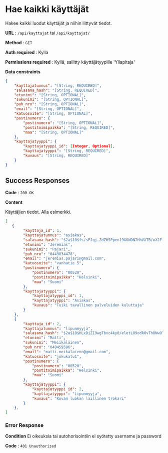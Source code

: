 # Hae kaikki käyttäjät

Hakee kaikki luodut käyttäjät ja niihin liittyvät tiedot.

**URL** : `/api/kayttajat` tai `/api/kayttajat/`

**Method** : `GET`

**Auth required** : Kyllä

**Permissions required** : Kyllä, sallitty käyttäjätyypille 'Yllapitaja'

**Data constraints**

```json
{
    "kayttajatunnus": "[String, REQUIRED]",
    "salasana_hash": "[String, REQUIRED]",
    "etunimi": "[String, OPTIONAL]",
    "sukunimi": "[String, OPTIONAL]",
    "puh_nro": "[String, OPTIONAL]",
    "email": "[String, OPTIONAL]",
    "katuosoite": "[String, OPTIONAL]",
    "postinumero": {
        "postinumero": "[String, OPTIONAL]",
        "postitoimipaikka": "[String, REQUIRED]",
        "maa": "[String, OPTIONAL]"
    },
    "kayttajatyyppi": {
        "kayttajatyyppi_id": [Integer, Optional],
        "kayttajatyyppi": "[String, REQUIRED]",
        "kuvaus": "[String, REQUIRED]"
    }
}
```

## Success Responses

**Code** : `200 OK`

**Content**

Käyttäjien tiedot. Alla esimerkki.

```json
[
   {
        "kayttaja_id": 1,
        "kayttajatunnus": "asiakas",
        "salasana_hash": "$2a$10$fs/sPJqj.ZdZHSPpen19GONDN7HhVXTB/oXJFflS8kzMyfgLouwoq",
        "etunimi": "Jeremias",
        "sukunimi": "Pajari",
        "puh_nro": "0449834478",
        "email": "jeremias.pajari@gmail.com",
        "katuosoite": "vanhatie 5",
        "postinumero": {
            "postinumero": "00520",
            "postitoimipaikka": "Helsinki",
            "maa": "Suomi"
        },
        "kayttajatyyppi": {
            "kayttajatyyppi_id": 1,
            "kayttajatyyppi": "Asiakas",
            "kuvaus": "Tuiki tavallinen palveluiden kuluttaja"
        }
    },
    {
        "kayttaja_id": 2,
        "kayttajatunnus": "lipunmyyjä",
        "salasana_hash": "$2a$10$HLxDiZI9wgTbvc4ky0/eletLO9odk0vTh8Nw9lDECQdfZ/DcVm6P2",
        "etunimi": "Matti",
        "sukunimi": "Meiikäläinen",
        "puh_nro": "040459596",
        "email": "matti.meikalaienn@gmail.com",
        "katuosoite": "jokukatu1",
        "postinumero": {
            "postinumero": "00520",
            "postitoimipaikka": "Helsinki",
            "maa": "Suomi"
        },
        "kayttajatyyppi": {
            "kayttajatyyppi_id": 2,
            "kayttajatyyppi": "Lipunmyyja",
            "kuvaus": "Kovan luokan laillinen trokari"
        }
    },
]

```


### Error Response

**Condition**  Ei oikeuksia tai autohorisointiin ei syötetty username ja password

**Code** : `401 Unauthorized`

